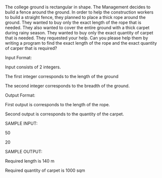 The college ground is rectangular in shape. The Management decides to build a fence around the ground. In order to help the construction workers to build a straight fence, they planned to place a thick rope around the ground. They wanted to buy only the exact length of the rope that is needed. They also wanted to cover the entire ground with a thick carpet during rainy season. They wanted to buy only the exact quantity of carpet that is needed. They requested your help. Can you please help them by writing a program to find the exact length of the rope and the exact quantity of carper that is required? 

Input Format: 

Input consists of 2 integers. 

The first integer corresponds to the length of the ground 

The second integer corresponds to the breadth of the ground. 

Output Format:  

First output is corresponds to the length of the rope.

Second output is corresponds to the quantity of the carpet.

SAMPLE  INPUT:

50

20

SAMPLE OUTPUT:

Required length is 140 m

Required quantity of carpet is 1000 sqm

